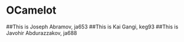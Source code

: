 # OCamelot

##This is Joseph Abramov, ja653
##This is Kai Gangi, keg93
##This is Javohir Abdurazzakov, ja688
